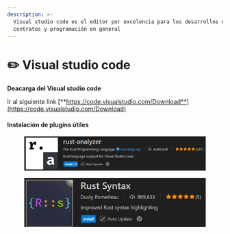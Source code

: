 ```yaml
---
description: >-
  Visual studio code es el editor por excelencia para los desarrollos de
  contratos y programación en general
---
```


# ✏️ Visual studio code

**Deacarga del Visual studio code**

Ir al siguiente link [**https://code.visualstudio.com/Download**](https://code.visualstudio.com/Download)

#### Instalación de plugins útiles

<figure><img src="../../.gitbook/assets/image (8).png" alt=""><figcaption></figcaption></figure>

<figure><img src="../../.gitbook/assets/image (9).png" alt=""><figcaption></figcaption></figure>
